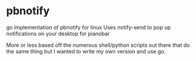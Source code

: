 # pbnotify
go implementation of pbnotify for linux
Uses notify-send to pop up notifications on your desktop for pianobar

More or less based off the numerous shell/python scripts out there that do the same thing but I wanted to write my own version and use go.
